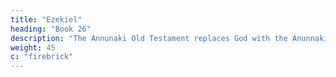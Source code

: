 ```yaml
---
title: "Ezekiel"
heading: "Book 26"
description: "The Annunaki Old Testament replaces God with the Anunnaki"
weight: 45
c: "firebrick"
---
```

